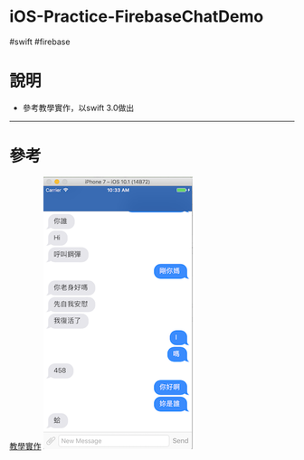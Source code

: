 # iOS-Practice-FirebaseChatDemo
#swift #firebase

# 說明
* 參考教學實作，以swift 3.0做出

---

# 參考
[教學實作](http://www.jianshu.com/p/98eb3356593b)
![demo](https://github.com/relaxone22/iOS-Practice-FirebaseChatDemo/blob/master/ChatChat/demo.png)
